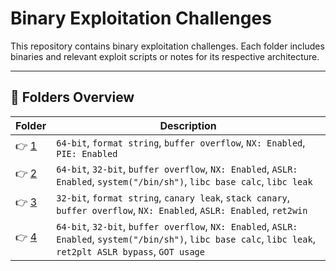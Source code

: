 ﻿# Binary Exploitation Challenges

This repository contains binary exploitation challenges.
Each folder includes binaries and relevant exploit scripts or notes for its respective architecture.

---

## 📁 Folders Overview

| Folder      | Description                                                                                                                                                   |
| ----------- | ------------------------------------------------------------------------------------------------------------------------------------------------------------- |
| 👉 [1](./1/) | `64-bit`, `format string`, `buffer overflow`, `NX: Enabled`, `PIE: Enabled`                                                                                   |
| 👉 [2](./2/) | `64-bit`, `32-bit`, `buffer overflow`, `NX: Enabled`, `ASLR: Enabled`, `system("/bin/sh")`, `libc base calc`, `libc leak`                                     |
| 👉 [3](./3/) | `32-bit`, `format string`, `canary leak`, `stack canary`, `buffer overflow`, `NX: Enabled`, `ASLR: Enabled`, `ret2win`                                        |
| 👉 [4](./4/) | `64-bit`, `32-bit`, `buffer overflow`, `NX: Enabled`, `ASLR: Enabled`, `system("/bin/sh")`, `libc base calc`, `libc leak`, `ret2plt ASLR bypass`, `GOT usage` |

